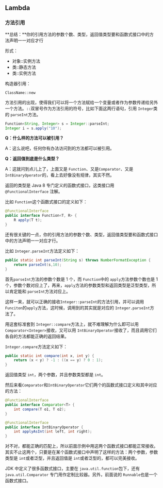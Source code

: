 ## Lambda





### 方法引用

**总结：**你的引用方法的参数个数、类型，返回值类型要和函数式接口中的方法声明一一对应才行

形式：

- 对象::实例方法
- 类::静态方法
- 类::实例方法

构造器引用：

`ClassName::new`

方法引用的出现，使得我们可以将一个方法赋给一个变量或者作为参数传递给另外一个方法。`::`双冒号作为方法引用的符号，比如下面这两行语句，引用 `Integer`类的 `parseInt`方法。

```java
Function<String, Integer> s = Integer::parseInt;
Integer i = s.apply("10");
```

**Q：什么样的方法可以被引用？**

A：这么说吧，任何你有办法访问到的方法都可以被引用。

**Q：返回值到底是什么类型？**

A：这就问到点儿上了，上面又是 `Function`、又是`Comparator`、又是 `IntBinaryOperator`的，看上去好像没有规律，其实不然。

返回的类型是 Java 8 专门定义的函数式接口，这类接口用 `@FunctionalInterface` 注解。

比如 `Function`这个函数式接口的定义如下：

```java
@FunctionalInterface
public interface Function<T, R> {
    R apply(T t);
}
```

还有很关键的一点，你的引用方法的参数个数、类型，返回值类型要和函数式接口中的方法声明一一对应才行。

比如 `Integer.parseInt`方法定义如下：

```java
public static int parseInt(String s) throws NumberFormatException {
    return parseInt(s,10);
}
```

首先`parseInt`方法的参数个数是 1 个，而 `Function`中的 `apply`方法参数个数也是 1 个，参数个数对应上了，再来，`apply`方法的参数类型和返回类型是泛型类型，所以肯定能和 `parseInt`方法对应上。

这样一来，就可以正确的接收`Integer::parseInt`的方法引用，并可以调用`Funciton`的`apply`方法，这时候，调用到的其实就是对应的 `Integer.parseInt`方法了。

用这套标准套到 `Integer::compare`方法上，就不难理解为什么即可以用 `Comparator<Integer>`接收，又可以用 `IntBinaryOperator`接收了，而且调用它们各自的方法都能正确的返回结果。

`Integer.compare`方法定义如下：

```java
public static int compare(int x, int y) {
    return (x < y) ? -1 : ((x == y) ? 0 : 1);
}
```

返回值类型 `int`，两个参数，并且参数类型都是 `int`。

然后来看`Comparator`和`IntBinaryOperator`它们两个的函数式接口定义和其中对应的方法：

```java
@FunctionalInterface
public interface Comparator<T> {
    int compare(T o1, T o2);
}

@FunctionalInterface
public interface IntBinaryOperator {
    int applyAsInt(int left, int right);
}
```

对不对，都能正确的匹配上，所以前面示例中用这两个函数式接口都能正常接收。其实不止这两个，只要是在某个函数式接口中声明了这样的方法：两个参数，参数类型是 `int`或者泛型，并且返回值是 `int`或者泛型的，都可以完美接收。

JDK 中定义了很多函数式接口，主要在 `java.util.function`包下，还有 `java.util.Comparator` 专门用作定制比较器。另外，前面说的 `Runnable`也是一个函数式接口。

